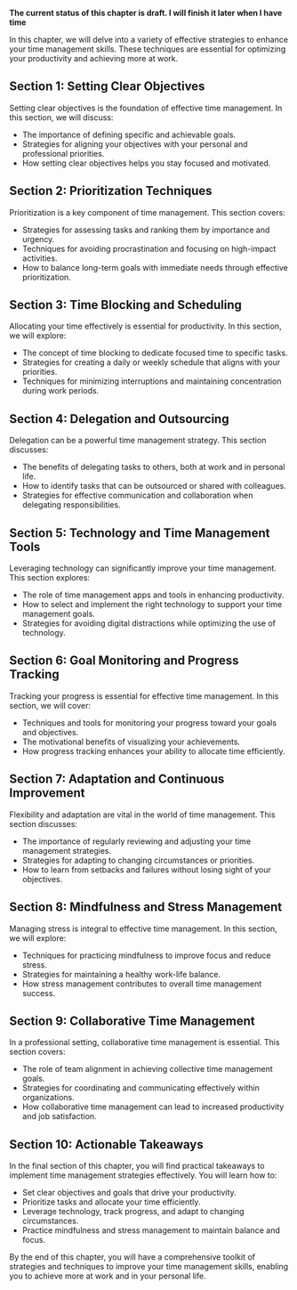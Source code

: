 **The current status of this chapter is draft. I will finish it later when I have time**

In this chapter, we will delve into a variety of effective strategies to enhance your time management skills. These techniques are essential for optimizing your productivity and achieving more at work.

Section 1: Setting Clear Objectives
-----------------------------------

Setting clear objectives is the foundation of effective time management. In this section, we will discuss:

* The importance of defining specific and achievable goals.
* Strategies for aligning your objectives with your personal and professional priorities.
* How setting clear objectives helps you stay focused and motivated.

Section 2: Prioritization Techniques
------------------------------------

Prioritization is a key component of time management. This section covers:

* Strategies for assessing tasks and ranking them by importance and urgency.
* Techniques for avoiding procrastination and focusing on high-impact activities.
* How to balance long-term goals with immediate needs through effective prioritization.

Section 3: Time Blocking and Scheduling
---------------------------------------

Allocating your time effectively is essential for productivity. In this section, we will explore:

* The concept of time blocking to dedicate focused time to specific tasks.
* Strategies for creating a daily or weekly schedule that aligns with your priorities.
* Techniques for minimizing interruptions and maintaining concentration during work periods.

Section 4: Delegation and Outsourcing
-------------------------------------

Delegation can be a powerful time management strategy. This section discusses:

* The benefits of delegating tasks to others, both at work and in personal life.
* How to identify tasks that can be outsourced or shared with colleagues.
* Strategies for effective communication and collaboration when delegating responsibilities.

Section 5: Technology and Time Management Tools
-----------------------------------------------

Leveraging technology can significantly improve your time management. This section explores:

* The role of time management apps and tools in enhancing productivity.
* How to select and implement the right technology to support your time management goals.
* Strategies for avoiding digital distractions while optimizing the use of technology.

Section 6: Goal Monitoring and Progress Tracking
------------------------------------------------

Tracking your progress is essential for effective time management. In this section, we will cover:

* Techniques and tools for monitoring your progress toward your goals and objectives.
* The motivational benefits of visualizing your achievements.
* How progress tracking enhances your ability to allocate time efficiently.

Section 7: Adaptation and Continuous Improvement
------------------------------------------------

Flexibility and adaptation are vital in the world of time management. This section discusses:

* The importance of regularly reviewing and adjusting your time management strategies.
* Strategies for adapting to changing circumstances or priorities.
* How to learn from setbacks and failures without losing sight of your objectives.

Section 8: Mindfulness and Stress Management
--------------------------------------------

Managing stress is integral to effective time management. In this section, we will explore:

* Techniques for practicing mindfulness to improve focus and reduce stress.
* Strategies for maintaining a healthy work-life balance.
* How stress management contributes to overall time management success.

Section 9: Collaborative Time Management
----------------------------------------

In a professional setting, collaborative time management is essential. This section covers:

* The role of team alignment in achieving collective time management goals.
* Strategies for coordinating and communicating effectively within organizations.
* How collaborative time management can lead to increased productivity and job satisfaction.

Section 10: Actionable Takeaways
--------------------------------

In the final section of this chapter, you will find practical takeaways to implement time management strategies effectively. You will learn how to:

* Set clear objectives and goals that drive your productivity.
* Prioritize tasks and allocate your time efficiently.
* Leverage technology, track progress, and adapt to changing circumstances.
* Practice mindfulness and stress management to maintain balance and focus.

By the end of this chapter, you will have a comprehensive toolkit of strategies and techniques to improve your time management skills, enabling you to achieve more at work and in your personal life.
